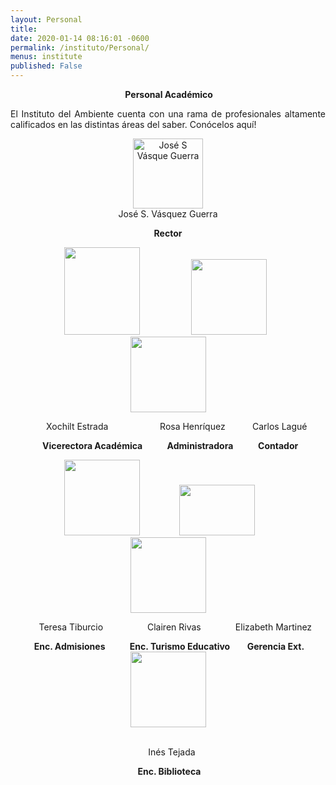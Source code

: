 ```yaml
---
layout: Personal
title: 
date: 2020-01-14 08:16:01 -0600
permalink: /instituto/Personal/
menus: institute
published: False
---
```

<html>
<head>
	
</head>
<body>
<p style="text-align: center;"><strong>&nbsp;Personal Acad&eacute;mico</strong></p>
<p style="text-align: justify;">El Instituto del Ambiente cuenta con una rama de profesionales altamente calificados en las distintas &aacute;reas del saber. Con&oacute;celos aqu&iacute;!</p>
<p style="text-align: center;"><img src="https://res.cloudinary.com/duuonteo7/image/upload/v1576067971/Profesores%20Instituto/WhatsApp_Image_2019-12-10_at_10.27.53.jpg" alt="Jos&eacute; S V&aacute;sque Guerra" style="display: block; margin-left: auto; margin-right: auto;" width="112" height="112" />Jos&eacute; S. V&aacute;squez Guerra</p>
<p style="text-align: center;"><strong>Rector</strong></p>
<p style="text-align: center;">&nbsp;&nbsp;&nbsp;&nbsp;&nbsp;&nbsp; <img src="https://res.cloudinary.com/duuonteo7/image/upload/v1580996461/Profesores%20Instituto/Imagen2.jpg" alt="" width="121" height="140" />&nbsp;&nbsp;&nbsp; &nbsp; &nbsp; &nbsp; &nbsp; &nbsp; &nbsp; &nbsp; &nbsp;&nbsp; <img src="https://res.cloudinary.com/duuonteo7/image/upload/v1581082323/Profesores%20Instituto/perfil-avatar-hombre-icono-redondo_24640-14044.jpg" alt="" width="121" height="121" />&nbsp;&nbsp; &nbsp; &nbsp; &nbsp;&nbsp; <img src="https://res.cloudinary.com/duuonteo7/image/upload/v1581082323/Profesores%20Instituto/perfil-avatar-hombre-icono-redondo_24640-14044.jpg" alt="" width="121" height="121" /></p>
<p style="text-align: center;">&nbsp;&nbsp; &nbsp; &nbsp; Xochilt Estrada&nbsp;&nbsp;&nbsp;&nbsp;&nbsp;&nbsp;&nbsp;&nbsp;&nbsp;&nbsp;&nbsp; &nbsp; &nbsp; &nbsp;&nbsp;&nbsp;&nbsp; Rosa Henr&iacute;quez&nbsp;&nbsp;&nbsp;&nbsp;&nbsp;&nbsp;&nbsp;&nbsp;&nbsp;&nbsp; Carlos Lagu&eacute;</p>
<p style="text-align: center;">&nbsp;<strong> Vicerectora Acad&eacute;mica</strong>&nbsp;&nbsp; &nbsp; &nbsp; &nbsp;&nbsp; <strong>Administradora&nbsp;&nbsp;&nbsp;&nbsp;&nbsp;&nbsp;&nbsp;&nbsp;&nbsp;&nbsp;&nbsp; Contador</strong></p>
<p style="text-align: center;">&nbsp;&nbsp;&nbsp;&nbsp;&nbsp;&nbsp;<img src="https://res.cloudinary.com/duuonteo7/image/upload/v1581082323/Profesores%20Instituto/perfil-avatar-hombre-icono-redondo_24640-14044.jpg" alt="" width="121" height="121" />&nbsp;&nbsp;&nbsp;&nbsp;&nbsp;&nbsp;&nbsp;&nbsp;&nbsp;&nbsp;&nbsp;&nbsp;&nbsp;&nbsp;&nbsp; <img src="https://res.cloudinary.com/instituto-del-ambiente/image/upload/c_scale,q_60,w_550/teachers/clairen-pupac.webp" alt="" width="121" height="81" />&nbsp; &nbsp; &nbsp; &nbsp; &nbsp; &nbsp; &nbsp; <img src="https://res.cloudinary.com/duuonteo7/image/upload/v1581082323/Profesores%20Instituto/perfil-avatar-hombre-icono-redondo_24640-14044.jpg" alt="" width="121" height="121" /></p>
<p style="text-align: center;">&nbsp;&nbsp;&nbsp;&nbsp;&nbsp; Teresa Tiburcio&nbsp;&nbsp;&nbsp;&nbsp;&nbsp;&nbsp;&nbsp;&nbsp;&nbsp;&nbsp;&nbsp;&nbsp;&nbsp; &nbsp; &nbsp; Clairen Rivas&nbsp;&nbsp;&nbsp;&nbsp;&nbsp;&nbsp;&nbsp;&nbsp;&nbsp;&nbsp;&nbsp;&nbsp;&nbsp; Elizabeth Martinez</p>
<p style="text-align: center;">&nbsp;<strong>Enc. Admisiones</strong> &nbsp;&nbsp;&nbsp;&nbsp;&nbsp;&nbsp;&nbsp;&nbsp; <strong>Enc. Turismo Educativo</strong>&nbsp;&nbsp;&nbsp;&nbsp; &nbsp; <strong>Gerencia Ext.</strong><img src="https://res.cloudinary.com/duuonteo7/image/upload/v1581082323/Profesores%20Instituto/perfil-avatar-hombre-icono-redondo_24640-14044.jpg" alt="" style="display: block; margin-left: auto; margin-right: auto;" width="121" height="121" />&nbsp;</p>
<p style="text-align: center;">&nbsp;&nbsp; In&eacute;s Tejada</p>
<p style="text-align: center;">&nbsp;<strong>Enc. Biblioteca</strong></p>
<p style="text-align: left;"></p>
<p style="text-align: left;"></p>
<p style="text-align: justify;"></p>
<p></p>
</body>
</html>

